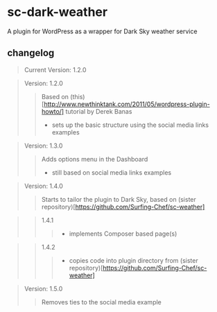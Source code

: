 # sc-dark-weather #
A plugin for WordPress as a wrapper for Dark Sky weather service  
## changelog ##
> Current Version: 1.2.0  

> Version: 1.2.0  
> > Based on (this)[http://www.newthinktank.com/2011/05/wordpress-plugin-howto/] tutorial by Derek Banas
> > - sets up the basic structure using the social media links examples  

> Version: 1.3.0  
> > Adds options menu in the Dashboard  
> > - still based on social media links examples  

> Version: 1.4.0  
> > Starts to tailor the plugin to Dark Sky, based on (sister repository)[https://github.com/Surfing-Chef/sc-weather]

> > 1.4.1  
> > > - implements Composer based page(s)  

> > 1.4.2  
> > > - copies code into plugin directory from (sister repository)[https://github.com/Surfing-Chef/sc-weather]  

> Version: 1.5.0  
> > Removes ties to the social media example  
